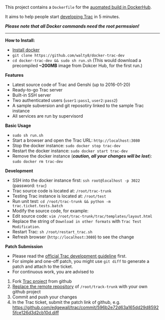 This project contains a `Dockerfile` for the [auomated build in DockerHub](https://hub.docker.com/r/walty8/docker-trac-dev/).

It aims to help people start [developing Trac](http://trac.edgewall.org/wiki/TracDev) in 5 minutes.

***Please note that all Docker commands need the root permssion!***

---- 

**How to Install:**
- [Install docker](https://docs.docker.com/engine/installation/)
- `git clone https://github.com/walty8/docker-trac-dev`
- `cd docker-trac-dev && sudo sh run.sh` (This would download a precompiled **~200MB** image from Dokcer Hub, for the first run.)


**Features**
- Latest source code of Trac and Genshi (up to 2016-01-20)
- Ready-to-go Trac server
- Built-in SSH server
- Two authenticated users (`user1:pass1`, `user2:pass2`)
- A sample subversion and git reposotiry linked to the sample Trac instance
- All services are run by supervisord

**Basic Usage**
- `sudo sh run.sh`
- Start a browser and open the Trac URL: `http://localhost:3080`
- Stop the docker instance: `sudo docker stop trac-dev`
- Restart the docker instance: `sudo docker start trac-dev`
- Remove the docker instance (***caution, all your changes will be lost***): `sudo docker rm trac-dev`

**Development**
- SSH into the docker instance first: `ssh root@localhost -p 3022` (password: `trac`)
- Trac source code is located at: `/root/trac-trunk`
- Testing Trac instance is located at: `/root/test`
- Run unit test: `cd /root/trac-trunk && python -m trac.ticket.tests.batch`
- Modify the source code, for example:
 - Edit source code: `vim /root/trac-trunk/trac/templates/layout.html`
 - Replace the string of `Download in other formats` with `Trac Test Modification`.
 - Restart Trac: `sh /root/restart_trac.sh`
 - Refresh browser (`http://localhost:3080`) to see the change

**Patch Submission**
- Please read the [official Trac development guideline](http://trac.edgewall.org/wiki/TracDev#Howtogetstarted) first.
- For simple and one-off patch, you might use `git diff` to generate a patch and attach to the ticket.
- For continuous work, you are advised to 
 1. Fork [Trac project](https://github.com/edgewall/trac) from github
 2. [Replace the remote repository](http://stackoverflow.com/questions/2432764/change-the-uri-url-for-a-remote-git-repository) of `/root/track-trunk` with your own github project
 3. Commit and push your changes 
 3. In the Trac ticket, submit the patch link of github, e.g. https://github.com/edgewall/trac/commit/596b2e72d63a165dd29d85925fce126d3d2cb10d.diff
